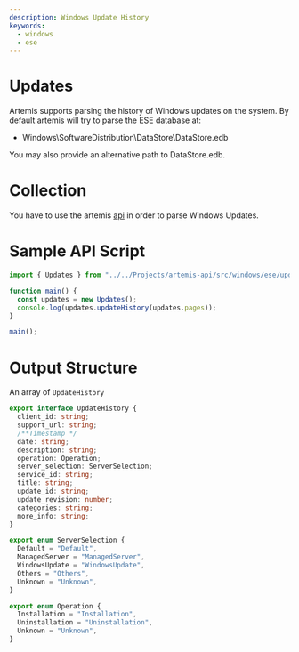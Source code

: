 ```yaml
---
description: Windows Update History
keywords:
  - windows
  - ese
---
```


# Updates

Artemis supports parsing the history of Windows updates on the system. By
default artemis will try to parse the ESE database at:

- Windows\SoftwareDistribution\DataStore\DataStore.edb

You may also provide an alternative path to DataStore.edb.

# Collection

You have to use the artemis [api](../../API/overview.md) in order to parse
Windows Updates.

# Sample API Script

```typescript
import { Updates } from "../../Projects/artemis-api/src/windows/ese/updates.ts";

function main() {
  const updates = new Updates();
  console.log(updates.updateHistory(updates.pages));
}

main();
```

# Output Structure

An array of `UpdateHistory`

```typescript
export interface UpdateHistory {
  client_id: string;
  support_url: string;
  /**Timestamp */
  date: string;
  description: string;
  operation: Operation;
  server_selection: ServerSelection;
  service_id: string;
  title: string;
  update_id: string;
  update_revision: number;
  categories: string;
  more_info: string;
}

export enum ServerSelection {
  Default = "Default",
  ManagedServer = "ManagedServer",
  WindowsUpdate = "WindowsUpdate",
  Others = "Others",
  Unknown = "Unknown",
}

export enum Operation {
  Installation = "Installation",
  Uninstallation = "Uninstallation",
  Unknown = "Unknown",
}
```
